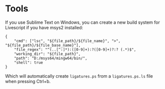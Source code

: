 # Tools

If you use Sublime Text on Windows, you can create a new build system for Livescript if you have msys2 installed:

```
{
    "cmd": ["lsc", "${file_path}/${file_name}", ">", "${file_path}/${file_base_name}"],
    "file_regex": "^(..[^:]*):([0-9]+):?([0-9]+)?:? (.*)$",
    "working_dir": "${file_path}",
    "path": "D:/msys64/mingw64/bin/",
    "shell": true
}
```

Which will automatically create `ligatures.ps` from a `ligatures.ps.ls` file when pressing Ctrl+b.